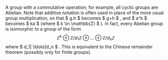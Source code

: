 A group with a commutative operation; for example, all cyclic groups are
Abelian. Note that additive notation is often used in place of the more
usual group multiplication, so that $ g.h $ becomes $ g+h $ , and
$ a^k $ becomes $ ka $ (where $ k \in  \mathbb{Z}  $ ). In fact, every
Abelian group is isomorphic to a group of the form
$$\mathbb{Z}^ k \oplus \mathbb{Z}/ d_1 \mathbb{Z}  \oplus \ldots \oplus \mathbb{Z}/ d_n \mathbb{Z}$$
where $ d_1| \ldots|d_n $ . This is equivalent to the Chinese remainder
theorem (possibly only for finite groups).
